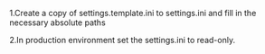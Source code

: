 1.Create a copy of settings.template.ini to settings.ini and fill in the necessary absolute paths

2.In production environment set the settings.ini to read-only.
